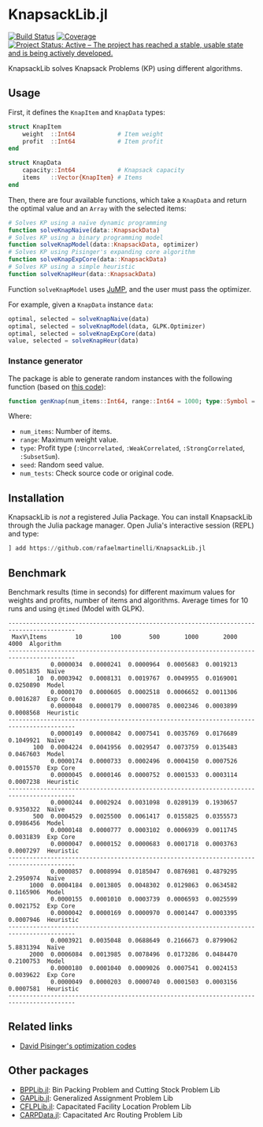 # KnapsackLib.jl

<!-- [![Stable](https://img.shields.io/badge/docs-stable-blue.svg)](https://rafaelmartinelli.github.io/KnapsackLib.jl/stable)
[![Dev](https://img.shields.io/badge/docs-dev-blue.svg)](https://rafaelmartinelli.github.io/KnapsackLib.jl/dev) -->
[![Build Status](https://github.com/rafaelmartinelli/KnapsackLib.jl/workflows/CI/badge.svg)](https://github.com/rafaelmartinelli/KnapsackLib.jl/actions)
[![Coverage](https://codecov.io/gh/rafaelmartinelli/KnapsackLib.jl/branch/main/graph/badge.svg)](https://codecov.io/gh/rafaelmartinelli/KnapsackLib.jl)
[![Project Status: Active – The project has reached a stable, usable state and is being actively developed.](https://www.repostatus.org/badges/latest/active.svg)](https://www.repostatus.org/#active)

KnapsackLib solves Knapsack Problems (KP) using different algorithms.

## Usage

First, it defines the `KnapItem` and `KnapData` types:

```julia
struct KnapItem
    weight  ::Int64            # Item weight
    profit  ::Int64            # Item profit
end

struct KnapData
    capacity::Int64            # Knapsack capacity
    items   ::Vector{KnapItem} # Items
end
```

Then, there are four available functions, which take a `KnapData` and return the optimal value and an `Array` with the selected items:

```julia
# Solves KP using a naïve dynamic programming
function solveKnapNaive(data::KnapsackData)
# Solves KP using a binary programming model
function solveKnapModel(data::KnapsackData, optimizer)
# Solves KP using Pisinger's expanding core algorithm
function solveKnapExpCore(data::KnapsackData)
# Solves KP using a simple heuristic
function solveKnapHeur(data::KnapsackData)
```
Function `solveKnapModel` uses [JuMP](https://jump.dev/), and the user must pass the optimizer.

For example, given a `KnapData` instance `data`:
```julia
optimal, selected = solveKnapNaive(data)
optimal, selected = solveKnapModel(data, GLPK.Optimizer)
optimal, selected = solveKnapExpCore(data)
value, selected = solveKnapHeur(data)
```

### Instance generator

The package is able to generate random instances with the following function (based on [this code](http://hjemmesider.diku.dk/~pisinger/generator.c)):
```julia
function genKnap(num_items::Int64, range::Int64 = 1000; type::Symbol = :Uncorrelated, seed::Int64 = 42, num_tests::Int64 = 1000)::KnapData
```
Where:
- `num_items`: Number of items.
- `range`: Maximum weight value.
- `type`: Profit type (`:Uncorrelated`, `:WeakCorrelated`, `:StrongCorrelated`, `:SubsetSum`).
- `seed`: Random seed value.
- `num_tests`: Check source code or original code.

## Installation

KnapsackLib is *not* a registered Julia Package.
You can install KnapsackLib through the Julia package manager.
Open Julia's interactive session (REPL) and type:

```julia
] add https://github.com/rafaelmartinelli/KnapsackLib.jl
```

## Benchmark

Benchmark results (time in seconds) for different maximum values for weights and profits, number of items and algorithms. Average times for 10 runs and using `@timed` (Model with GLPK).

```
-----------------------------------------------------------------------------------------
 MaxV\Items        10        100        500       1000       2000       4000  Algorithm
-----------------------------------------------------------------------------------------
            0.0000034  0.0000241  0.0000964  0.0005683  0.0019213  0.0051835  Naïve
        10  0.0003942  0.0008131  0.0019767  0.0049955  0.0169001  0.0250890  Model
            0.0000170  0.0000605  0.0002518  0.0006652  0.0011306  0.0016287  Exp Core
            0.0000048  0.0000179  0.0000785  0.0002346  0.0003899  0.0008568  Heuristic
-----------------------------------------------------------------------------------------
            0.0000149  0.0000842  0.0007541  0.0035769  0.0176689  0.1049921  Naïve
       100  0.0004224  0.0041956  0.0029547  0.0073759  0.0135483  0.0467603  Model
            0.0000174  0.0000733  0.0002496  0.0004150  0.0007526  0.0015570  Exp Core
            0.0000045  0.0000146  0.0000752  0.0001533  0.0003114  0.0007238  Heuristic
-----------------------------------------------------------------------------------------
            0.0000244  0.0002924  0.0031098  0.0289139  0.1930657  0.9350322  Naïve
       500  0.0004529  0.0025500  0.0061417  0.0155825  0.0355573  0.0986456  Model
            0.0000148  0.0000777  0.0003102  0.0006939  0.0011745  0.0031839  Exp Core
            0.0000047  0.0000152  0.0000683  0.0001718  0.0003763  0.0007297  Heuristic
-----------------------------------------------------------------------------------------
            0.0000857  0.0008994  0.0185047  0.0876981  0.4879295  2.2950974  Naïve
      1000  0.0004184  0.0013805  0.0048302  0.0129863  0.0634582  0.1165906  Model
            0.0000155  0.0001010  0.0003739  0.0006593  0.0025599  0.0021752  Exp Core
            0.0000042  0.0000169  0.0000970  0.0001447  0.0003395  0.0007946  Heuristic
-----------------------------------------------------------------------------------------
            0.0003921  0.0035048  0.0688649  0.2166673  0.8799062  5.8831394  Naïve
      2000  0.0006084  0.0013985  0.0078496  0.0173286  0.0484470  0.2100753  Model
            0.0000180  0.0001040  0.0009026  0.0007541  0.0024153  0.0039622  Exp Core
            0.0000049  0.0000203  0.0000740  0.0001503  0.0003156  0.0007581  Heuristic
-----------------------------------------------------------------------------------------
```

## Related links

- [David Pisinger's optimization codes](http://hjemmesider.diku.dk/~pisinger/codes.html)

## Other packages

- [BPPLib.jl](https://github.com/rafaelmartinelli/BPPLib.jl): Bin Packing Problem and Cutting Stock Problem Lib
- [GAPLib.jl](https://github.com/rafaelmartinelli/GAPLib.jl): Generalized Assignment Problem Lib
- [CFLPLib.jl](https://github.com/rafaelmartinelli/CFLPLib.jl): Capacitated Facility Location Problem Lib
- [CARPData.jl](https://github.com/rafaelmartinelli/CARPData.jl): Capacitated Arc Routing Problem Lib
